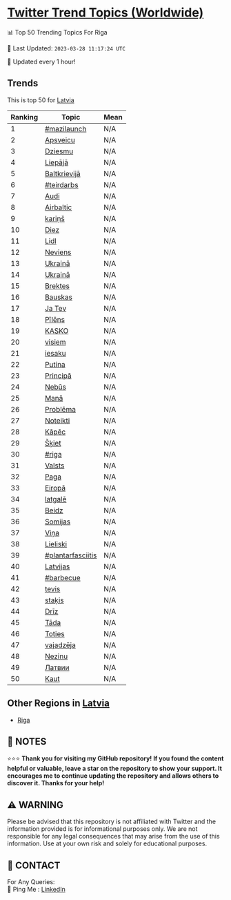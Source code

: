 [Twitter Trend Topics (Worldwide)](https://github.com/ErcinDedeoglu/Twitter-Trend-Topics)
==========


📊 Top 50 Trending Topics For Riga

📆 Last Updated: `2023-03-28 11:17:24 UTC`

🔧 Updated every 1 hour!


## Trends

This is top 50 for [Latvia](</Latvia>)

| Ranking | Topic | Mean |
| ------- | ------------ | ------------ |
| 1 | [#mazilaunch](http://twitter.com/search?q=%23mazilaunch) | N/A |
| 2 | [Apsveicu](http://twitter.com/search?q=Apsveicu) | N/A |
| 3 | [Dziesmu](http://twitter.com/search?q=Dziesmu) | N/A |
| 4 | [Liepājā](http://twitter.com/search?q=Liep%c4%81j%c4%81) | N/A |
| 5 | [Baltkrievijā](http://twitter.com/search?q=Baltkrievij%c4%81) | N/A |
| 6 | [#teirdarbs](http://twitter.com/search?q=%23teirdarbs) | N/A |
| 7 | [Audi](http://twitter.com/search?q=Audi) | N/A |
| 8 | [Airbaltic](http://twitter.com/search?q=Airbaltic) | N/A |
| 9 | [kariņš](http://twitter.com/search?q=kari%c5%86%c5%a1) | N/A |
| 10 | [Diez](http://twitter.com/search?q=Diez) | N/A |
| 11 | [Lidl](http://twitter.com/search?q=Lidl) | N/A |
| 12 | [Neviens](http://twitter.com/search?q=Neviens) | N/A |
| 13 | [Ukrainā](http://twitter.com/search?q=Ukrain%c4%81) | N/A |
| 14 | [Ukrainā](http://twitter.com/search?q=Ukrain%c4%81) | N/A |
| 15 | [Brektes](http://twitter.com/search?q=Brektes) | N/A |
| 16 | [Bauskas](http://twitter.com/search?q=Bauskas) | N/A |
| 17 | [Ja Tev](http://twitter.com/search?q=Ja+Tev) | N/A |
| 18 | [Pīlēns](http://twitter.com/search?q=P%c4%abl%c4%93ns) | N/A |
| 19 | [KASKO](http://twitter.com/search?q=KASKO) | N/A |
| 20 | [visiem](http://twitter.com/search?q=visiem) | N/A |
| 21 | [iesaku](http://twitter.com/search?q=iesaku) | N/A |
| 22 | [Putina](http://twitter.com/search?q=Putina) | N/A |
| 23 | [Principā](http://twitter.com/search?q=Princip%c4%81) | N/A |
| 24 | [Nebūs](http://twitter.com/search?q=Neb%c5%abs) | N/A |
| 25 | [Manā](http://twitter.com/search?q=Man%c4%81) | N/A |
| 26 | [Problēma](http://twitter.com/search?q=Probl%c4%93ma) | N/A |
| 27 | [Noteikti](http://twitter.com/search?q=Noteikti) | N/A |
| 28 | [Kāpēc](http://twitter.com/search?q=K%c4%81p%c4%93c) | N/A |
| 29 | [Šķiet](http://twitter.com/search?q=%c5%a0%c4%b7iet) | N/A |
| 30 | [#riga](http://twitter.com/search?q=%23riga) | N/A |
| 31 | [Valsts](http://twitter.com/search?q=Valsts) | N/A |
| 32 | [Paga](http://twitter.com/search?q=Paga) | N/A |
| 33 | [Eiropā](http://twitter.com/search?q=Eirop%c4%81) | N/A |
| 34 | [latgalē](http://twitter.com/search?q=latgal%c4%93) | N/A |
| 35 | [Beidz](http://twitter.com/search?q=Beidz) | N/A |
| 36 | [Somijas](http://twitter.com/search?q=Somijas) | N/A |
| 37 | [Viņa](http://twitter.com/search?q=Vi%c5%86a) | N/A |
| 38 | [Lieliski](http://twitter.com/search?q=Lieliski) | N/A |
| 39 | [#plantarfasciitis](http://twitter.com/search?q=%23plantarfasciitis) | N/A |
| 40 | [Latvijas](http://twitter.com/search?q=Latvijas) | N/A |
| 41 | [#barbecue](http://twitter.com/search?q=%23barbecue) | N/A |
| 42 | [tevis](http://twitter.com/search?q=tevis) | N/A |
| 43 | [staķis](http://twitter.com/search?q=sta%c4%b7is) | N/A |
| 44 | [Drīz](http://twitter.com/search?q=Dr%c4%abz) | N/A |
| 45 | [Tāda](http://twitter.com/search?q=T%c4%81da) | N/A |
| 46 | [Toties](http://twitter.com/search?q=Toties) | N/A |
| 47 | [vajadzēja](http://twitter.com/search?q=vajadz%c4%93ja) | N/A |
| 48 | [Nezinu](http://twitter.com/search?q=Nezinu) | N/A |
| 49 | [Латвии](http://twitter.com/search?q=%d0%9b%d0%b0%d1%82%d0%b2%d0%b8%d0%b8) | N/A |
| 50 | [Kaut](http://twitter.com/search?q=Kaut) | N/A |



## Other Regions in [Latvia](</Latvia>)

* [Riga](</Latvia/Riga.md>)



## 📝 NOTES

⭐⭐⭐ **Thank you for visiting my GitHub repository! If you found the content helpful or valuable, leave a star on the repository to show your support. It encourages me to continue updating the repository and allows others to discover it. Thanks for your help!**


## ⚠️ WARNING

Please be advised that this repository is not affiliated with Twitter and the information provided is for informational purposes only. We are not responsible for any legal consequences that may arise from the use of this information. Use at your own risk and solely for educational purposes.


## 📨 CONTACT

 For Any Queries:  
            🏓 Ping Me : [LinkedIn](https://www.linkedin.com/in/ercindedeoglu/)
